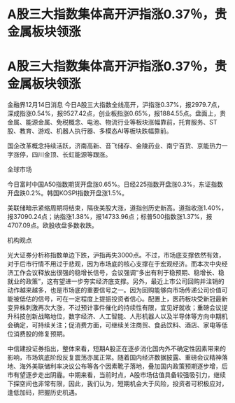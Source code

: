 # A股三大指数集体高开沪指涨0.37％，贵金属板块领涨

# A股三大指数集体高开沪指涨0.37％，贵金属板块领涨

金融界12月14日消息
今日A股三大指数全线高开，沪指涨0.37%，报2979.7点，深成指涨0.54%，报9527.42点，创业板指涨0.65%，报1884.55点。盘面上，贵金属、能源金属、免税概念、电池、物流行业等板块涨幅靠前，托育服务、ST股、教育、游戏、机器人执行器、多模态AI等板块跌幅靠前。

国企改革概念持续活跃，济南高新、音飞储存、金陵药业、南宁百货、京能热力一字涨停，四川金顶、长虹能源等跟涨。

全球市场

今日富时中国A50指数期货开盘涨0.65%。日经225指数开盘涨0.3%，东证指数开盘跌0.2%。韩国KOSPI指数开盘涨1.5%。

美联储暗示紧缩周期将结束，隔夜美股大涨，道指创历史新高。道指收涨1.40%，报37090.24点；纳指涨1.38%，报14733.96点；标普500指数涨1.37%，报4707.09点。欧股收盘多数收跌。

机构观点

光大证券分析称指数单边下跌，沪指再失3000点。不过，市场底支撑依然有效，对于后市行情不用过于悲观，因为市场底的核心支撑在于宏观经济。而本次中央经济工作会议释放出很强的稳增长信号，会议强调“多出有利于稳预期、稳增长、稳就业的政策”，这有望进一步夯实经济底支撑。另外，最近上市公司回购并注销的动作越来越多，也是市场底的重要信号之一。因为回购能够向市场传递公司价值可能被低估的信号，可在一定程度上提振投资者信心。配置上，医药板块受新冠最新变异株刺激再次大涨，不过预计事件催化的持续性有限，宜见好就收；重磅会议提升科技创新战略地位，数字经济、人工智能、人形机器人以及半导体等方向中期机会确定，可持续关注；促消费方面，可继续关注商贸、食品饮料、酒店、家电等低位消费股的修复预期。

中信建投证券指出，整体来看，短期A股正在逐步消化国内外不确定性因素带来的影响，市场筑底阶段反复震荡亦属正常。随着国内经济数据披露、重磅会议精神落地、海外美联储利率决议公布等各个因素靴子落地，叠加国内政策预期逐步增，后市有望逐步走出阴霾。中期来看，当前时点，A股市场估值具备较强吸引力，继续下探空间也非常有限，因此，我们认为，短期机会大于风险，投资者可积极应对，逢低加码，把握历史机遇。

